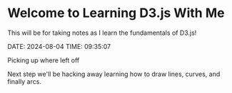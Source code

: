 # Welcome to Learning D3.js With Me
This will be for taking notes as I learn the fundamentals of D3.js!

DATE: 2024-08-04
TIME: 09:35:07

Picking up where left off

Next step we'll be hacking away learning how to draw lines, curves, and finally arcs.

